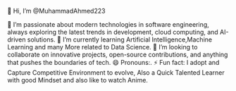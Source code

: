 👋 Hi, I’m @MuhammadAhmed223

👀 I’m passionate about modern technologies in software engineering, always exploring the latest trends in development, cloud computing, and AI-driven solutions.
🌱 I’m currently learning Artificial Intelligence,Machine Learning and many More related to Data Science.
💞️ I’m looking to collaborate on innovative projects, open-source contributions, and anything that pushes the boundaries of tech.
😄 Pronouns:.
⚡ Fun fact: I adopt and Capture Competitive Environment to evolve, Also a Quick Talented Learner with good Mindset and also like to watch Anime.
